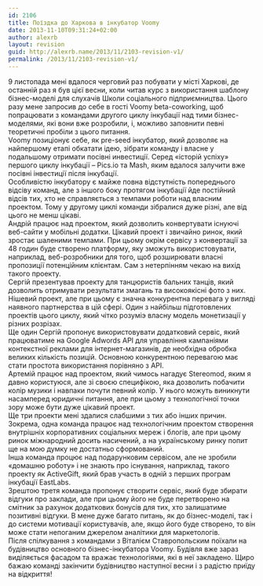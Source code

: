 ```yaml
---
id: 2106
title: Поїздка до Харкова в інкубатор Voomy
date: 2013-11-10T09:31:24+02:00
author: alexrb
layout: revision
guid: http://alexrb.name/2013/11/2103-revision-v1/
permalink: /2013/11/2103-revision-v1/
---
```

9 листопада мені вдалося черговий раз побувати у міcті Харкові, де останній раз я був цієї весни, коли читав курс з використання шаблону бізнес-моделі для слухачів Школи соціального підприємництва. Цього разу мене запросив до себе в гості Voomy beta-coworking, щоб попрацювати з командами другого циклу інкубації над тими бізнес-моделями, які вони вже розробили, і, можливо заповнити певні теоретичні пробіли з цього питання.  
Voomy позиціонує себе, як pre-seed інкубатор, який дозволяє на найпершому етапі обкатати ідею, зібрати команду і власне у подальшому отримати посівні инвестиції. Серед «історій успіху» першого циклу інкубації &#8211; Pics.io та Mash, яким вдалося залучити вже посівні інвестиції після інкубації.  
Особливістю інкубатору є майже повна відстутність попереднього відсіву команд, але з іншого боку протягом інкубації йде постійний відсів тих, хто не справляється з темпами роботи над власним проектом. Тому у другому циклі команди зібралися дуже різні, але від цього не менш цікаві.  
Андрій працює над проектом, який дозволить конвертувати існуючі веб-сайти у мобільні додатки. Цікавий проект і звичайно ринок, який зростає шаленими темпами. При цьому окрім сервісу з конвертації за 48 годин буде створено платформу, яку зможуть використовувати, наприклад, веб-розробники для того, щоб розширювати власні пропозиції потенційним клієнтам. Сам з нетерпінням чекаю на вихід такого проекту.  
Сергій презентував проекту для танцюристів бальних танців, який дозволить отримувати результати змагань та високоякісні фото з них. Нішевий проект, але при цьому є значна конкурентна перевага у вигляді наявного партнерства в цій сфері. Один з найбільш підготовлених проектів цього циклу, який чітко розуміэ власну модель монетизації у різних розрізах.  
Ще один Сергій пропонує використовувати додатковий сервіс, який працюватиме на Google Adwords API для управління кампаніями контекстної реклами для інтернет-магазинів, де необхідна обробка великих кількість позицій. Основною конкурентною перевагою має стати простота використання порівняно з API.  
Артемій працює над проектом, який чимось нагадує Stereomod, яким я давно користуюся, але зі своєю специфікою, яка дозволить побачити колір музики і навпаки почути певний колір. У нього можуть виникнути насамперед юридичні питання, але при цьому з технологічної точки зору може бути дуже цікавий проект.  
Ще три проекти мені здалися слабшими з тих або інших причин. Зокрема, одна команда працює над технологічним проектом створення внутрішніх корпоративних соціальних мереж і блогів, але при цьому ринок міжнародний досить насичений, а на українському ринку попит ще на мою думку не достатньо сформований.  
Інша команда процює над подарунковим сервісом, але не зробили «домашню роботу» і не знають про існування, наприклад, такого проекту як ActiveGift, який брав участь в одній з перших програм інкубації EastLabs.  
Зрештою третя команда пропонує створити сервіс, який буде збирати відгуки про заклади, але при цьому його не буде перетворено на смітник за рахунок додаткових бонусів для тих, хто залишатиме позитивні відгуки. В мене дуже багато питань, як до бізнес-моделі, так і до системи мотивації користувачів, але, якщо його буде створено, то він може стати непоганим джерелом аналітики для маркетологів.  
Після спілкування з командами з Віталієм Ставропольским поїхали на будівництво основного бізнес-інкубатора Voomy. Будівля вже зараз виділяється фасадом та вражає технологіями, які в неї закладено. Щиро бажаю команді закінчити будівництво наступної весни і з радістю приїду на відкриття!
